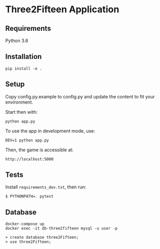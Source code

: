 # Three2Fifteen Application

## Requirements

Python 3.6

## Installation

	pip install -e .

## Setup

Copy config.py.example to config.py and update the content to fit your
environment.

Start then with:

	python app.py

To use the app in development mode, use:

	DEV=1 python app.py

Then, the game is accessible at:

	http://localhost:5000

## Tests

Install ``requirements_dev.txt``, then run:

    $ PYTHONPATH=. pytest

## Database

	docker-compose up
	docker exec -it db-three2fifteen mysql -u user -p

	> create database three2Fifteen;
	> use three2Fifteen;
